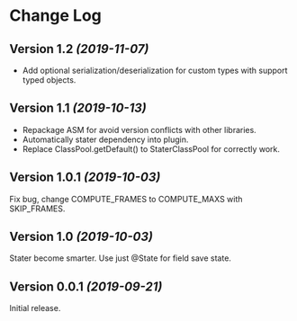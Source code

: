 Change Log
==========

Version 1.2 *(2019-11-07)*
-----------------------------
* Add optional serialization/deserialization for custom types with support typed objects.

Version 1.1 *(2019-10-13)*
-----------------------------
* Repackage ASM for avoid version conflicts with other libraries.
* Automatically stater dependency into plugin. 
* Replace ClassPool.getDefault() to StaterClassPool for correctly work.

Version 1.0.1 *(2019-10-03)*
-----------------------------
Fix bug, change COMPUTE_FRAMES to COMPUTE_MAXS with SKIP_FRAMES. 

Version 1.0 *(2019-10-03)*
-----------------------------
Stater become smarter. Use just @State for field save state.

Version 0.0.1 *(2019-09-21)*
-----------------------------
Initial release.